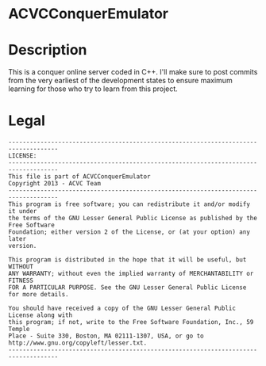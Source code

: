 ACVCConquerEmulator
=============

# Description

This is a conquer online server coded in C++. I'll make sure to post commits from the
very earliest of the development states to ensure maximum learning for those who try
to learn from this project. 

# Legal
    ------------------------------------------------------------------------------------
    LICENSE:
    ------------------------------------------------------------------------------------
    This file is part of ACVCConquerEmulator
    Copyright 2013 - ACVC Team
    ------------------------------------------------------------------------------------
    This program is free software; you can redistribute it and/or modify it under
    the terms of the GNU Lesser General Public License as published by the Free Software
    Foundation; either version 2 of the License, or (at your option) any later
    version.

    This program is distributed in the hope that it will be useful, but WITHOUT
    ANY WARRANTY; without even the implied warranty of MERCHANTABILITY or FITNESS
    FOR A PARTICULAR PURPOSE. See the GNU Lesser General Public License for more details.

    You should have received a copy of the GNU Lesser General Public License along with
    this program; if not, write to the Free Software Foundation, Inc., 59 Temple
    Place - Suite 330, Boston, MA 02111-1307, USA, or go to
    http://www.gnu.org/copyleft/lesser.txt.
    ------------------------------------------------------------------------------------
